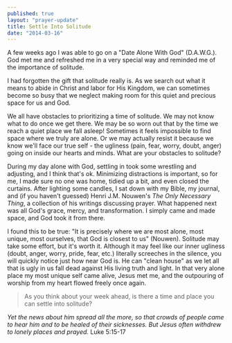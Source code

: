 ```yaml
---
published: true
layout: "prayer-update"
title: Settle Into Solitude
date: "2014-03-16"
---
```


A few weeks ago I was able to go on a "Date Alone With God" (D.A.W.G.).  God met me and refreshed me in a very special way and reminded me of the importance of solitude.

I had forgotten the gift that solitude really is.  As we search out what it means to abide in Christ and labor for His Kingdom, we can sometimes become so busy that we neglect making room for this quiet and precious space for us and God.

We all have obstacles to prioritizing a time of solitude.  We may not know what to do once we get there.  We may be so worn out that by the time we reach a quiet place we fall asleep!  Sometimes it feels impossible to find space where we truly are alone.  Or we may actually resist it because we know we'll face our true self - the ugliness (pain, fear, worry, doubt, anger) going on inside our hearts and minds.  What are your obstacles to solitude?

During my day alone with God, settling in took some wrestling and adjusting, and I think that's ok.  Minimizing distractions is important, so for me, I made sure no one was home, tidied up a bit, and even closed the curtains.  After lighting some candles, I sat down with my Bible, my journal, and (if you haven't guessed) Henri J.M. Nouwen's *The Only Necessary Thing*, a collection of his writings discussing prayer.  What happened next was all God's grace, mercy, and transformation.  I simply came and made space, and God took it from there.
 
I found this to be true: "It is precisely where we are most alone, most unique, most ourselves, that God is closest to us" (Nouwen).  Solitude may take some effort, but it's worth it.  Although it may feel like our inner ugliness (doubt, anger, worry, pride, fear, etc.) literally screeches in the silence, you will quickly notice just how near God is.  He can "clean house" as we let all that is ugly in us fall dead against His living truth and light.  In that very alone place my most unique self came alive, Jesus met me, and the outpouring of worship from my heart flowed freely once again.
 
>As you think about your week ahead, is there a time and place you can settle into solitude?
 
*Yet the news about him spread all the more, so that crowds of people came to hear him and to be healed of their sicknesses.  But Jesus often withdrew to lonely places and prayed.*  Luke 5:15-17
